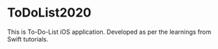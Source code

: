 # ToDoList2020
This is To-Do-List iOS application. Developed as per the learnings from Swift tutorials.
